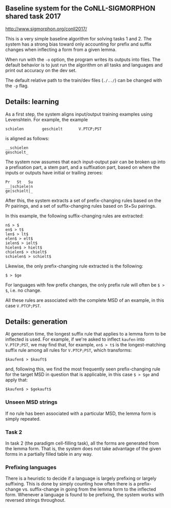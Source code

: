 ## Baseline system for the CoNLL-SIGMORPHON shared task 2017

http://www.sigmorphon.org/conll2017/

This is a very simple baseline algorithm for solving tasks 1 and 2. The system has a strong bias toward only accounting for prefix and suffix changes when inflecting a form from a given lemma.

When run with the `-o` option, the program writes its outputs into files.  The default behavior is to just run the algorithm on all tasks and languages and print out accuracy on the dev set. 

The default relative path to the train/dev files (`./../`) can be changed with the `-p` flag.

## Details: learning

As a first step, the system aligns input/output training examples using Levenshtein.  For example, the example

```
schielen        geschielt       V.PTCP;PST
```

is aligned as follows:

```
__schielen
geschielt_
```

The system now assumes that each input-output pair can be broken up into a prefixation part, a stem part, and a suffixation part, based on where the inputs or outputs have initial or trailing zeroes:

```
Pr   St   Su
__|schiele|n
ge|schielt|_
```

After this, the system extracts a set of prefix-changing rules based on the Pr pairings, and a set of suffix-changing rules based on St+Su pairings.

In this example, the following suffix-changing rules are extracted:

```
n$ > $
en$ > t$
len$ > lt$
elen$ > elt$
ielen$ > ielt$
hielen$ > hielt$
chielen$ > chielt$
schielen$ > schielt$
```

Likewise, the only prefix-changing rule extracted is the following:

```
$ > $ge
```

For languages with few prefix changes, the only prefix rule will often be `$ > $`, i.e. no change.

All these rules are associated with the complete MSD of an example, in this case `V.PTCP;PST`.

## Details: generation

At generation time, the longest suffix rule that applies to a lemma form to be inflected is used.  For example, if we're asked to inflect `kaufen` into `V.PTCP;PST`, we may find that, for example, `en$ > t$` is the longest-matching suffix rule among all rules for `V.PTCP;PST`, which transforms:

```
$kaufen$ > $kauft$
```

and, following this, we find the most frequently seen prefix-changing rule for the target MSD in question that is applicable, in this case `$ > $ge` and apply that:

```
$kaufen$ > $gekauft$
```

### Unseen MSD strings

If no rule has been associated with a particular MSD, the lemma form is simply repeated.

### Task 2

In task 2 (the paradigm cell-filling task), all the forms are generated from the lemma form. That is, the system does not take advantage of the given forms in a partially filled table in any way.

### Prefixing languages

There is a heuristic to decide if a language is largely prefixing or largely suffixing.  This is done by simply counting how often there is a prefix-change vs. suffix-change in going from the lemma form to the inflected form.  Whenever a language is found to be prefixing, the system works with reversed strings throughout.

